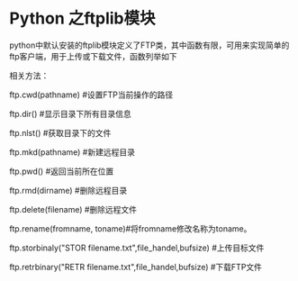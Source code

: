 # Python 之ftplib模块

python中默认安装的ftplib模块定义了FTP类，其中函数有限，可用来实现简单的ftp客户端，用于上传或下载文件，函数列举如下

 相关方法：

ftp.cwd(pathname) #设置FTP当前操作的路径

ftp.dir() #显示目录下所有目录信息

ftp.nlst() #获取目录下的文件

ftp.mkd(pathname) #新建远程目录

ftp.pwd() #返回当前所在位置

ftp.rmd(dirname) #删除远程目录

ftp.delete(filename) #删除远程文件

ftp.rename(fromname, toname)#将fromname修改名称为toname。

ftp.storbinaly("STOR filename.txt",file_handel,bufsize) #上传目标文件

ftp.retrbinary("RETR filename.txt",file_handel,bufsize) #下载FTP文件

